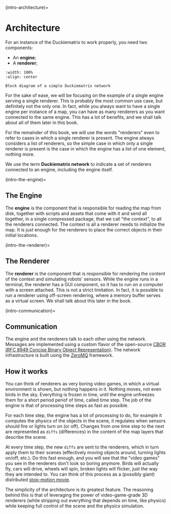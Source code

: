 (intro-architecture)=
# Architecture

For an instance of the Duckiematrix to work properly, you need two components:

- An **engine**;
- A **renderer**;


```{figure} ../_images/introduction/block-architecture-1.jpg
:width: 100%
:align: center

Block diagram of a simple Duckiematrix network
```

For the sake of ease, we will be focusing on the example of a single engine serving a
single renderer. This is probably the most common use case, but definitely not the only
one. In fact, while you always want to have a single engine per instance of a map, you
can have as many renderers as you want connected to the same engine. This has a lot of
benefits, and we shall talk about all of them later in this book.

For the remainder of this book, we will use the words "renderers" even to refer to cases
in which a single renderer is present. The engine always considers a list of renderers, so
the simple case in which only a single renderer is present is the case in which the engine
has a list of one element, nothing more.

We use the term **Duckiematrix network** to indicate a set of renderers connected
to an engine, including the engine itself.


(intro-the-engine)=
## The Engine

The **engine** is the component that is responsible for reading the map from disk,
together with scripts and assets that come with it and send all together, in a single
compressed package, that we call "the context", to all the renderers connected.
The context is all a renderer needs to initialize the map. It is just enough for the
renderers to place the correct objects in their initial locations.


(intro-the-renderer)=
## The Renderer

The **renderer** is the component that is responsible for rendering the content of the
context and simulating robots' sensors. While the engine runs in a terminal, the renderer
has a GUI component, so it has to run on a computer with a screen attached.
This is not a strict limitation. In fact, it is possible to run a renderer using
off-screen rendering, where a memory buffer serves as a virtual screen. We shall talk
about this later in the book.


(intro-communication)=
## Communication

The engine and the renderers talk to each other using the network. Messages are implemented
using a custom flavor of the open-source 
[CBOR (RFC 8949 Concise Binary Object Representation)](https://cbor.io/>).
The network infrastructure is built using the [ZeroMQ](https://zeromq.org/) framework.


## How it works

You can think of renderers as very boring video games, in which a virtual environment is shown,
but nothing happens in it. Nothing moves, not even birds in the sky. Everything is frozen in
time, until the engine unfreezes them for a short period periof of time, called time step.
The job of the engine is that of processing time steps as fast as possible.

For each time step, the engine has a lot of processing to do, for example it computes the physics
of the objects in the scene, it regulates when sensors should fire or lights turn on (or off).
Changes from one time step to the next are represented as `diffs` (differences) in the content of
the map layers that describe the scene.

At every time step, the new `diffs` are sent to the renderers, which in turn apply them to their
scenes (effectively moving objects around, turning lights on/off, etc.). Do this fast enough,
and you will see that the "video games" you see in the renderers don't look so boring anymore.
Birds will actually fly, cars will drive, wheels will spin, broken lights will flicker, just the
way they are intended to. You can think of this process as a (possibly giant) distributed
[stop-motion movie](https://www.youtube.com/watch?v=_ppedXZHhE0).

The simplicity of the architecture is its greatest feature. The reasoning behind this is that
of leveraging the power of video-game-grade 3D renderers (while stripping out everything that
depends on time, like physics) while keeping full control of the scene and the physics simulation.
